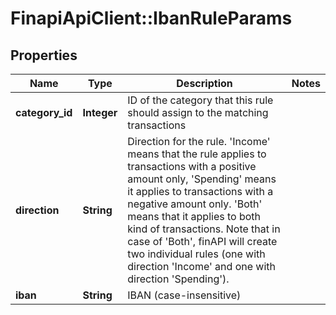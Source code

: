 # FinapiApiClient::IbanRuleParams

## Properties
Name | Type | Description | Notes
------------ | ------------- | ------------- | -------------
**category_id** | **Integer** | ID of the category that this rule should assign to the matching transactions | 
**direction** | **String** | Direction for the rule. &#39;Income&#39; means that the rule applies to transactions with a positive amount only, &#39;Spending&#39; means it applies to transactions with a negative amount only. &#39;Both&#39; means that it applies to both kind of transactions. Note that in case of &#39;Both&#39;, finAPI will create two individual rules (one with direction &#39;Income&#39; and one with direction &#39;Spending&#39;). | 
**iban** | **String** | IBAN (case-insensitive) | 


